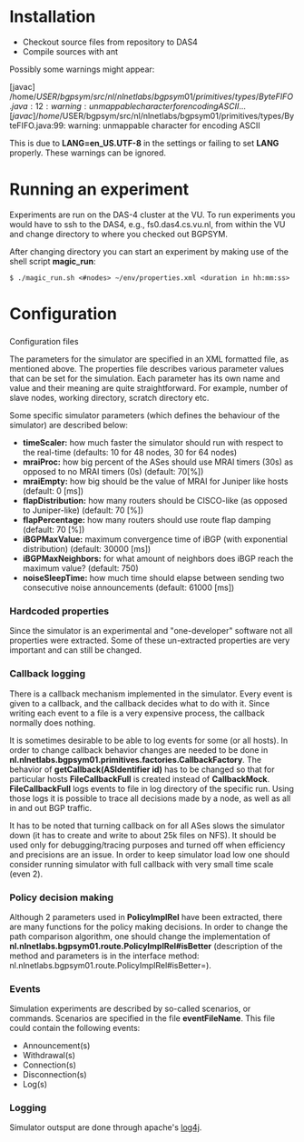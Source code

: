 # Installation

* Checkout source files from repository to DAS4
* Compile sources with ant

Possibly some warnings might appear: 

[javac] /home/$USER/bgpsym/src/nl/nlnetlabs/bgpsym01/primitives/types/ByteFIFO.java:12: warning: unmappable character for encoding ASCII
...
[javac] /home/$USER/bgpsym/src/nl/nlnetlabs/bgpsym01/primitives/types/ByteFIFO.java:99: warning: unmappable character for encoding ASCII

This is due to **LANG=en_US.UTF-8** in the settings or failing to set **LANG** properly. These warnings can be ignored.

# Running an experiment

Experiments are run on the DAS-4 cluster at the VU. To run experiments you would have to ssh to the DAS4, e.g., fs0.das4.cs.vu.nl, from within the VU and change directory to where you checked out BGPSYM.

After changing directory you can start an experiment by making use of the shell script **magic_run**:

`$ ./magic_run.sh <#nodes> ~/env/properties.xml <duration in hh:mm:ss>`

# Configuration

###
Configuration files

The parameters for the simulator are specified in an XML formatted file, as mentioned above.
The properties file describes various parameter values that can be set for the simulation.
Each parameter has its own name and value and their meaning are quite straightforward. For example, number of slave nodes, working directory, scratch directory etc.

Some specific simulator parameters (which defines the behaviour of the simulator) are described below:

* **timeScaler:** how much faster the simulator should run with respect to the real-time (defaults: 10 for 48 nodes, 30 for 64 nodes)
* **mraiProc:** how big percent of the ASes should use MRAI timers (30s) as opposed to no MRAI timers (0s) (default: 70[%])
* **mraiEmpty:** how big should be the value of MRAI for Juniper like hosts (default: 0 [ms]) 
* **flapDistribution:** how many routers should be CISCO-like (as opposed to Juniper-like) (default: 70 [%]) 
* **flapPercentage:** how many routers should use route flap damping (default: 70 [%]) 
* **iBGPMaxValue:** maximum convergence time of iBGP (with exponential distribution) (default: 30000 [ms]) 
* **iBGPMaxNeighbors:** for what amount of neighbors does iBGP reach the maximum value? (default: 750) 
* **noiseSleepTime:** how much time should elapse between sending two consecutive noise announcements (default: 61000 [ms])

### Hardcoded properties
Since the simulator is an experimental and "one-developer" software not all properties were extracted. Some of these un-extracted properties are very important and can still be changed.

### Callback logging
There is a callback mechanism implemented in the simulator.
Every event is given to a callback, and the callback decides what to do with it.
Since writing each event to a file is a very expensive process, the callback normally does nothing. 

It is sometimes desirable to be able to log events for some (or all hosts).
In order to change callback behavior changes are needed to be done in **nl.nlnetlabs.bgpsym01.primitives.factories.CallbackFactory**.
The behavior of **getCallback(ASIdentifier id)** has to be changed so that for particular hosts **FileCallbackFull** is created instead of **CallbackMock**.
**FileCallbackFull** logs events to file in log directory of the specific run.
Using those logs it is possible to trace all decisions made by a node, as well as all in and out BGP traffic. 

It has to be noted that turning callback on for all ASes slows the simulator down (it has to create and write to about 25k files on NFS).
It should be used only for debugging/tracing purposes and turned off when efficiency and precisions are an issue.
In order to keep simulator load low one should consider running simulator with full callback with very small time scale (even 2).

### Policy decision making
Although 2 parameters used in **PolicyImplRel** have been extracted, there are many functions for the policy making decisions.
In order to change the path comparison algorithm, one should change the implementation of **nl.nlnetlabs.bgpsym01.route.PolicyImplRel#isBetter** (description of the method and parameters is in the interface method: nl.nlnetlabs.bgpsym01.route.PolicyImplRel#isBetter=).

### Events

Simulation experiments are described by so-called scenarios, or commands. Scenarios are specified in the file **eventFileName**. This file could contain the following events:

* Announcement(s)
* Withdrawal(s)
* Connection(s)
* Disconnection(s)
* Log(s)

### Logging

Simulator outsput are done through apache's [log4j](http://logging.apache.org/log4j/).
